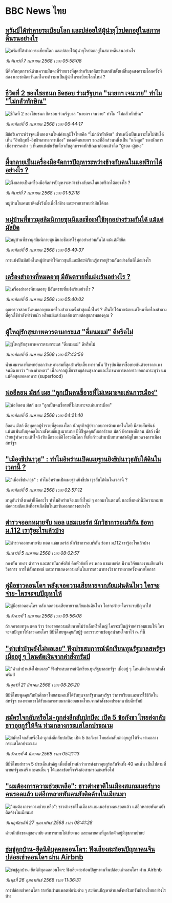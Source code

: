 # BBC News ไทย## [ทรัมป์ได้ทำลายระเบียบโลก และปล่อยให้ผู้นำยุโรปตกอยู่ในสภาพดิ้นรนอย่างไร](https://www.bbc.com/thai/articles/cvge2p557n3o?at_campaign=githubrss)![ทรัมป์ได้ทำลายระเบียบโลก และปล่อยให้ผู้นำยุโรปตกอยู่ในสภาพดิ้นรนอย่างไร](https://ichef.bbci.co.uk/ace/standard/240/cpsprodpb/6eaa/live/f7e353e0-098b-11f0-97d3-37df2b293ed1.png)_วันจันทร์ที่ 7 เมษายน 2568 เวลา 05:58:08_นี่คือวิกฤตการณ์ด้านความมั่นคงที่ร้ายแรงที่สุดสำหรับชาติตะวันตกนับตั้งแต่สิ้นสุดสงครามโลกครั้งที่สอง และชาติตะวันตกใดจะก้าวมาเป็นผู้นำในระเบียบโลกใหม่ ?## [ชีวิตที่ 2 ของไชยชนก ชิดชอบ ร่วมรัฐบาล "นายกฯ เจนวาย" ทำไม "ไม่กลัวทักษิณ"](https://www.bbc.com/thai/articles/c9w85yr8g0eo?at_campaign=githubrss)![ชีวิตที่ 2 ของไชยชนก ชิดชอบ ร่วมรัฐบาล "นายกฯ เจนวาย" ทำไม "ไม่กลัวทักษิณ"](https://ichef.bbci.co.uk/ace/standard/240/cpsprodpb/f91e/live/73a3ee80-12b1-11f0-8e04-51770ccd4119.jpg)_วันอาทิตย์ที่ 6 เมษายน 2568 เวลา 06:44:17_มีข้อวิเคราะห์ว่าจุดแข็งของเจนใหม่ค่ายภูมิใจไทยคือ “ไม่กลัวทักษิณ” ส่วนหนึ่งเป็นเพราะโตไม่ทันได้เห็น “อิทธิฤทธิ์-อิทธิพลทางการเมือง” ของอดีตนายกฯ ขณะที่อีกส่วนหนึ่งเป็น “แก๊งลูก” ของนักการเมืองพรรคต่าง ๆ ที่เคยแข่งขันขับเคี่ยวกับลูกพรรคทักษิณมาก่อนแล้วคือ “ผู้รอด-ผู้ชนะ”## [ผึ้งกลายเป็นเครื่องมือจัดการปัญหาระหว่างช้างกับคนในแอฟริกาได้อย่างไร ?](https://www.bbc.com/thai/articles/cj68z3n3wlno?at_campaign=githubrss)![ผึ้งกลายเป็นเครื่องมือจัดการปัญหาระหว่างช้างกับคนในแอฟริกาได้อย่างไร ?](https://ichef.bbci.co.uk/ace/standard/240/cpsprodpb/49ef/live/8521e760-11e5-11f0-ac9f-c37d6fd89579.jpg)_วันจันทร์ที่ 7 เมษายน 2568 เวลา 01:52:18_หมู่บ้านในเคนยาติดตั้งรังผึ้งเพื่อไล่ช้าง และพวกเขาพบว่ามันได้ผล## [หมู่บ้านที่ชาวมุสลิมนิกายซุนนีและชีอะห์ใช้ทุกอย่างร่วมกันได้ แม้แต่มัสยิด](https://www.bbc.com/thai/articles/ce82nyz6l7xo?at_campaign=githubrss)![หมู่บ้านที่ชาวมุสลิมนิกายซุนนีและชีอะห์ใช้ทุกอย่างร่วมกันได้ แม้แต่มัสยิด](https://ichef.bbci.co.uk/ace/standard/240/cpsprodpb/77e4/live/cbc799e0-098d-11f0-88b7-5556e7b55c5e.png)_วันอาทิตย์ที่ 6 เมษายน 2568 เวลา 08:49:37_การแบ่งปันมัสยิดในหมู่บ้านทำให้ชาวซุนนีและชีอะห์เรียนรู้การอยู่ร่วมกันอย่างสันติได้อย่างไร## [เครื่องสำอางที่หมดอายุ มีอันตรายที่แฝงเร้นอย่างไร ?](https://www.bbc.com/thai/articles/cly8ld5g79xo?at_campaign=githubrss)![เครื่องสำอางที่หมดอายุ มีอันตรายที่แฝงเร้นอย่างไร ?](https://ichef.bbci.co.uk/ace/standard/240/cpsprodpb/b2e6/live/1b07f930-0ecc-11f0-ba12-8d27eb561761.jpg)_วันอาทิตย์ที่ 6 เมษายน 2568 เวลา 05:40:02_คุณตรวจสอบวันหมดอายุของเครื่องสำอางครั้งล่าสุดเมื่อไหร่ ? เป็นไปได้มากน้อยแค่ไหนที่เครื่องสำอางที่คุณใช้กำลังทำร้ายผิว หรือแม้แต่ส่งผลอันตรายต่อสุขภาพของคุณ ?## [ผู้ใหญ่รักสุขภาพควรตามกระแส "ดื่มนมแม่" ดีหรือไม่](https://www.bbc.com/thai/articles/cdrgd4y81gxo?at_campaign=githubrss)![ผู้ใหญ่รักสุขภาพควรตามกระแส "ดื่มนมแม่" ดีหรือไม่](https://ichef.bbci.co.uk/ace/standard/240/cpsprodpb/cd3b/live/457bc910-12bb-11f0-99ce-6962528d8ae7.jpg)_วันอาทิตย์ที่ 6 เมษายน 2568 เวลา 07:43:56_น้ำนมมารดาที่แพทย์บอกว่าเหมาะสมที่สุดสำหรับเลี้ยงทารกนั้น ปัจจุบันมีการซื้อขายกันด้วยราคาแพง จนมีฉายาว่า “ทองคำเหลว” เนื่องจากผู้เชี่ยวชาญด้านสุขภาพและโภชนาการหลายรายออกมาระบุว่า นมแม่คือสุดยอดอาหาร (superfood)## [พ่ออีลอน มัสก์ เผย "ลูกเป็นคนขี้อายที่ไม่เหมาะจะเล่นการเมือง"](https://www.bbc.com/thai/articles/cm24947dxmwo?at_campaign=githubrss)![พ่ออีลอน มัสก์ เผย "ลูกเป็นคนขี้อายที่ไม่เหมาะจะเล่นการเมือง"](https://ichef.bbci.co.uk/ace/standard/240/cpsprodpb/4f4d/live/637310a0-0eff-11f0-9021-b1661f716c64.jpg)_วันอาทิตย์ที่ 6 เมษายน 2568 เวลา 04:21:40_อีลอน มัสก์ คือบุคคลผู้ร่ำรวยที่สุดของโลก นักธุรกิจผู้ประกอบการด้านเทคโนโลยี มีสายสัมพันธ์แน่นแฟ้นกับบุคคลในวงสังคมชั้นสูงมากมาย บีบีซีพูดคุยกับเออร์รอล มัสก์ บิดาของอีลอน มัสก์ เพื่อเรียนรู้ทำความเข้าใจถึงวัยเด็กของซีอีโอระดับโลก ที่เพิ่งก้าวเข้ามามีบทบาทสำคัญในแวดวงการเมืองสหรัฐฯ## ["เมืองขีปนาวุธ" : ทำไมอิหร่านเปิดเผยฐานยิงขีปนาวุธลับใต้ดินในเวลานี้ ? ](https://www.bbc.com/thai/articles/c9qwl37xer9o?at_campaign=githubrss)!["เมืองขีปนาวุธ" : ทำไมอิหร่านเปิดเผยฐานยิงขีปนาวุธลับใต้ดินในเวลานี้ ? ](https://ichef.bbci.co.uk/ace/standard/240/cpsprodpb/a5d8/live/138cb200-0fcf-11f0-ac9f-c37d6fd89579.png)_วันอาทิตย์ที่ 6 เมษายน 2568 เวลา 02:57:12_มาดูกันว่าสิ่งเหล่านี้คืออะไร ทำไมอิหร่านจึงเผยสิ่งใหม่ ๆ ออกมาในตอนนี้ และสิ่งเหล่านี้มีความหมายต่อความขัดแย้งที่อาจเกิดขึ้นในตะวันออกกลางอย่างไร## [ตำรวจออกหมายจับ พอล แชมเบอร์ส นักวิชาการอเมริกัน ข้อหา ม.112 เรารู้อะไรแล้วบ้าง](https://www.bbc.com/thai/articles/cpwz29kn5gqo?at_campaign=githubrss)![ตำรวจออกหมายจับ พอล แชมเบอร์ส นักวิชาการอเมริกัน ข้อหา ม.112 เรารู้อะไรแล้วบ้าง](https://ichef.bbci.co.uk/ace/standard/240/cpsprodpb/8b87/live/de868860-11ef-11f0-ba12-8d27eb561761.jpg)_วันเสาร์ที่ 5 เมษายน 2568 เวลา 08:02:57_กองทัพ ทหาร ตำรวจ และสถาบันกษัตริย์ คือหัวข้อที่ ดร.พอล แชมเบอร์ส มีงานวิจัยและงานเขียนเชิงวิชาการ การให้สัมภาษณ์ และการแสดงความเห็นในการเสวนาทางวิชาการหลายครั้งหลายโอกาส## [คู่มือชาวคอนโดฯ หลังเจอความเสียหายจากภัยแผ่นดินไหว ใครจะจ่าย-ใครจะจบปัญหาให้](https://www.bbc.com/thai/articles/c807rxp8lxpo?at_campaign=githubrss)![คู่มือชาวคอนโดฯ หลังเจอความเสียหายจากภัยแผ่นดินไหว ใครจะจ่าย-ใครจะจบปัญหาให้](https://ichef.bbci.co.uk/ace/standard/240/cpsprodpb/3cdd/live/100dc880-0edf-11f0-b234-07dc7691c360.jpg)_วันอังคารที่ 1 เมษายน 2568 เวลา 09:56:08_ถ้าเจอรอยทรุด แตก ร้าว ร่องรอยความเสียหายไม่ว่าเล็กหรือใหญ่ ใครจะเป็นผู้จ่ายค่าซ่อมแซมให้ ใครจะจบปัญหาให้ชาวคอนโดฯ บีบีซีไทยพูดคุยกับผู้รู้ และรวบรวมข้อมูลน่าสนใจมาไว้ ณ ที่นี้## ["ค่าเช่าบ้านยังไม่พอเลย" ฟังประสบการณ์นักเรียนทุนรัฐบาลสหรัฐฯ เมื่ออยู่ ๆ โดนตัดเงินจากคำสั่งทรัมป์](https://www.bbc.com/thai/articles/cewkjr8yny8o?at_campaign=githubrss)!["ค่าเช่าบ้านยังไม่พอเลย" ฟังประสบการณ์นักเรียนทุนรัฐบาลสหรัฐฯ เมื่ออยู่ ๆ โดนตัดเงินจากคำสั่งทรัมป์](https://ichef.bbci.co.uk/ace/standard/240/cpsprodpb/8497/live/99a530e0-066c-11f0-88b7-5556e7b55c5e.jpg)_วันศุกร์ที่ 21 มีนาคม 2568 เวลา 08:26:20_บีบีซีไทยพูดคุยกับนักศึกษาไทยสามคนที่ได้รับทุนจากรัฐบาลสหรัฐฯ ว่าการเรียนและการใช้ชีวิตในสหรัฐฯ ของพวกเขาได้รับผลกระทบมากน้อยขนาดไหนจากคำสั่งของประธานาธิบดีทรัมป์## [สมัครใจกลับหรือไม่-ถูกส่งลึกลับปกปิด: เปิด 5 ข้อกังขา ไทยส่งกลับชาวอุยกูร์ให้จีน ท่ามกลางกระแสโลกประณาม](https://www.bbc.com/thai/articles/cj677j4r6jno?at_campaign=githubrss)![สมัครใจกลับหรือไม่-ถูกส่งลึกลับปกปิด: เปิด 5 ข้อกังขา ไทยส่งกลับชาวอุยกูร์ให้จีน ท่ามกลางกระแสโลกประณาม](https://ichef.bbci.co.uk/ace/standard/240/cpsprodpb/b503/live/bfb85050-f5c3-11ef-97ab-abb74cabf06c.jpg)_วันอังคารที่ 4 มีนาคม 2568 เวลา 05:21:13_บีบีซีไทยสำรวจ 5 ประเด็นสำคัญ เพื่อชั่งน้ำหนักว่าการส่งชาวอุยกูร์กลับจีนทั้ง 40 คนนั้น เป็นไปตามที่นายกรัฐมนตรี และคนอื่น ๆ ได้แถลงข้อเท็จจริงต่อสาธารณชนหรือไม่## ["ผมต้องการความช่วยเหลือ": ชาวต่างชาติในเมืองสแกมเมอร์บางคนรอดแล้ว แต่อีกหลายพันคนยังติดค้างในเมียนมา](https://www.bbc.com/thai/articles/cdx229ek55qo?at_campaign=githubrss)!["ผมต้องการความช่วยเหลือ": ชาวต่างชาติในเมืองสแกมเมอร์บางคนรอดแล้ว แต่อีกหลายพันคนยังติดค้างในเมียนมา](https://ichef.bbci.co.uk/ace/standard/240/cpsprodpb/cac7/live/60c82030-f4b9-11ef-9e61-71ee71f26eb1.jpg)_วันพฤหัสบดีที่ 27 กุมภาพันธ์ 2568 เวลา 08:41:28_ค่ายพักพิงขาดสุขอนามัย อาหารแทบไม่เพียงพอ และหลายคนที่ถูกกักตัวอยู่มีสุขภาพย่ำแย่## [ข่มขู่ลูกบ้าน-ยึดนิติบุคคลคอนโดฯ: ฟังเสียงสะท้อนปัญหาคนจีนปล่อยเช่าคอนโดฯ ผ่าน Airbnb](https://www.bbc.com/thai/articles/c5y920wzjvxo?at_campaign=githubrss)![ข่มขู่ลูกบ้าน-ยึดนิติบุคคลคอนโดฯ: ฟังเสียงสะท้อนปัญหาคนจีนปล่อยเช่าคอนโดฯ ผ่าน Airbnb](https://ichef.bbci.co.uk/ace/standard/240/cpsprodpb/a700/live/73f34de0-f42f-11ef-896e-d7e7fb1719a4.jpg)_วันพุธที่ 26 กุมภาพันธ์ 2568 เวลา 11:36:31_การปล่อยเช่าคอนโดฯ รายวันผ่านแพลตฟอร์มต่าง ๆ สะท้อนปัญหาด้านอสังหาริมทรัพย์ของไทยอย่างไรบ้าง